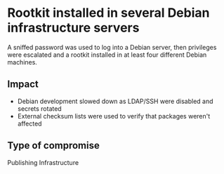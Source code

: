 # Rootkit installed in several Debian infrastructure servers

A sniffed password was used to log into a Debian server, then privileges were escalated and a rootkit installed in at least four different Debian machines.

## Impact

* Debian development slowed down as LDAP/SSH were disabled and secrets rotated
* External checksum lists were used to verify that packages weren't affected

## Type of compromise

Publishing Infrastructure
